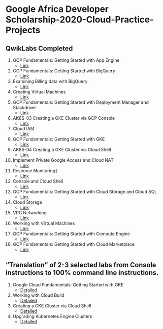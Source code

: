 # Google Africa Developer Scholarship-2020-Cloud-Practice-Projects

## QwikLabs Completed
  1. GCP Fundamentals: Getting Started with App Engine
	  - [Link](https://github.com/samKenpachi011/gads-2020-practice-projects/blob/master/screenshots/cloudAppEngine_complete.jpg)
  2. GCP Fundamentals: Getting Started with BigQuery
	  - [Link](https://github.com/samKenpachi011/gads-2020-practice-projects/blob/master/screenshots/cloudBigQuery_complete.jpg)
  3. Examining Billing data with BigQuery
	  - [Link](https://github.com/samKenpachi011/gads-2020-practice-projects/blob/master/screenshots/cloudBillingwithBigQuery.jpg)
  4. Creating Virtual Machines
	  - [Link](https://github.com/samKenpachi011/gads-2020-practice-projects/blob/master/screenshots/cloudCreatingVMs_complete.jpg)
  5. GCP Fundamentals: Getting Started with Deployment Manager and Stackdriver
	  - [Link](https://github.com/samKenpachi011/gads-2020-practice-projects/blob/master/screenshots/cloudDeploymentManager_complete.jpg)
  6. AK8S-03 Creating a GKE Cluster via GCP Console
	  - [Link](https://github.com/samKenpachi011/gads-2020-practice-projects/blob/master/screenshots/cloudGKE_Cluster_Shell_complete.jpg)
  7. Cloud IAM
	  - [Link](https://github.com/samKenpachi011/gads-2020-practice-projects/blob/master/screenshots/cloudIAM_complete.jpg)
  8. GCP Fundamentals: Getting Started with GKE
	  - [Link](https://github.com/samKenpachi011/gads-2020-practice-projects/blob/master/screenshots/cloudGKE_complete.jpg)
  9. AK8S-04 Creating a GKE Cluster via Cloud Shell
	  - [Link](https://github.com/samKenpachi011/gads-2020-practice-projects/blob/master/screenshots/cloudGKE_Cluster_Shell_complete.jpg)
  10. Implement Private Google Access and Cloud NAT
	  - [Link](https://github.com/samKenpachi011/gads-2020-practice-projects/blob/master/screenshots/cloudPGA_NAT.jpg)
  11. Resource Monitoring]
	  - [Link](https://github.com/samKenpachi011/gads-2020-practice-projects/blob/master/screenshots/cloudResourceMonitoring.jpg)
  12. Console and Cloud Shell
	  - [Link](https://github.com/samKenpachi011/gads-2020-practice-projects/blob/master/screenshots/cloudShellConsole_complete.jpg)
  13. GCP Fundamentals: Getting Started with Cloud Storage and Cloud SQL
	  - [Link](https://github.com/samKenpachi011/gads-2020-practice-projects/blob/master/screenshots/cloudStorageSql_complete.jpg)
  14. Cloud Storage
	  - [Link](https://github.com/samKenpachi011/gads-2020-practice-projects/blob/master/screenshots/cloudStorage_complete.jpg)
  15. VPC Networking
	  - [Link](https://github.com/samKenpachi011/gads-2020-practice-projects/blob/master/screenshots/cloudVPC_complete.jpg)
  16. Working with Virtual Machines
	  - [Link](https://github.com/samKenpachi011/gads-2020-practice-projects/blob/master/screenshots/cloudWorkingwithVMs_complete.jpg)
  17. GCP Fundamentals: Getting Started with Compute Engine
	  - [Link](https://github.com/samKenpachi011/gads-2020-practice-projects/blob/master/screenshots/cloudcompute_engine_complete.jpg)
  18. GCP Fundamentals: Getting Started with Cloud Marketplace
	  - [Link](https://github.com/samKenpachi011/gads-2020-practice-projects/blob/master/screenshots/cloudmarketplace_complete.jpg)



## “Translation” of 2-3 selected labs from Console instructions to 100% command line instructions.

  1. Google Cloud Fundamentals: Getting Started with GKE
      - [Detailed](https://github.com/samKenpachi011/gads-2020-practice-projects/blob/master/translations/Lab1.md)
  2. Working with Cloud Build
      - [Detailed](https://github.com/samKenpachi011/gads-2020-practice-projects/blob/master/translations/Lab2.md)
  3. Creating a GKE Cluster via Cloud Shell
      - [Detailed](https://github.com/samKenpachi011/gads-2020-practice-projects/blob/master/translations/Lab3.md)
  2. Upgrading Kubernetes Engine Clusters
      - [Detailed](https://github.com/samKenpachi011/gads-2020-practice-projects/blob/master/translations/Lab4.md)
